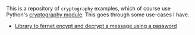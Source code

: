 This is a repository of `cryptography` examples, which of course use Python's [cryptography module](https://github.com/pyca/cryptography).  This goes through some use-cases I have.

* [Library to fernet encypt and decrypt a message using a password](https://github.com/mpenning/cryptography_examples/tree/master/fernet)
